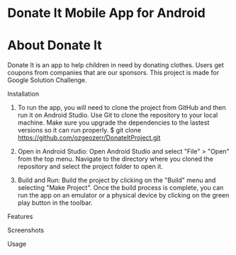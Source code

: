 # Donate It Mobile App for Android

# About Donate It
Donate It is an app to help children in need by donating clothes. Users get coupons from companies that are our sponsors. This project is made for Google Solution Challenge. 

Installation

1. To run the app, you will need to clone the project from GitHub and then run it on Android Studio. Use Git to clone the repository to your local machine. Make sure you upgrade the dependencies to the lastest versions so it can run properly. 
$ git clone https://github.com/ozgeozerr/DonateItProject.git

2. Open in Android Studio: Open Android Studio and select "File" > "Open" from the top menu. Navigate to the directory where you cloned the repository and select the project folder to open it.
3. Build and Run: Build the project by clicking on the "Build" menu and selecting "Make Project". Once the build process is complete, you can run the app on an emulator or a physical device by clicking on the green play button in the toolbar.


Features

Screenshots

Usage
